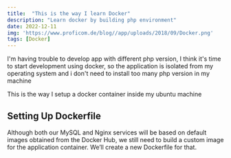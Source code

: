 ```yaml
---
title:  "This is the way I learn Docker"
description: "Learn docker by building php environment"
date: 2022-12-11
img: 'https://www.proficom.de/blog//app/uploads/2018/09/Docker.png'
tags: [Docker]
---
```


I'm having trouble to develop app with different php version, I think it's time to start development using docker, so the application is isolated from my operating system and i don't need to install too many php version in my machine

This is the way I setup a docker container inside my ubuntu machine

## Setting Up Dockerfile

Although both our MySQL and Nginx services will be based on default images obtained from the Docker Hub, we still need to build a custom image for the application container. We’ll create a new Dockerfile for that.